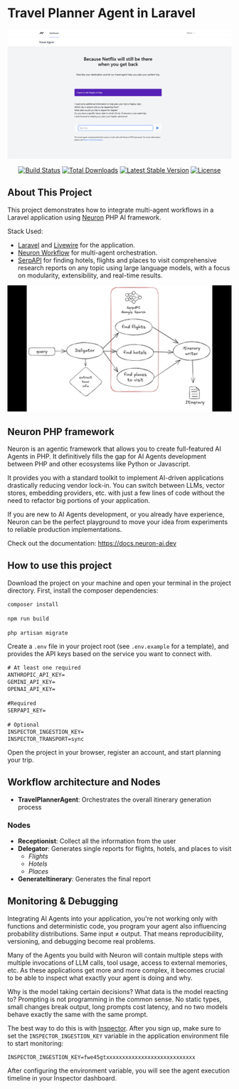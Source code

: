 # Travel Planner Agent in Laravel 

![Neuron Travel Planner Agent](public/images/screen.png)

<p align="center">
<a href="https://github.com/laravel/framework/actions"><img src="https://github.com/laravel/framework/workflows/tests/badge.svg" alt="Build Status"></a>
<a href="https://packagist.org/packages/laravel/framework"><img src="https://img.shields.io/packagist/dt/laravel/framework" alt="Total Downloads"></a>
<a href="https://packagist.org/packages/laravel/framework"><img src="https://img.shields.io/packagist/v/laravel/framework" alt="Latest Stable Version"></a>
<a href="https://packagist.org/packages/laravel/framework"><img src="https://img.shields.io/packagist/l/laravel/framework" alt="License"></a>
</p>

## About This Project

This project demonstrates how to integrate multi-agent workflows in a Laravel application 
using [Neuron](https://docs.neuron-ai.dev) PHP AI framework.

Stack Used:

- [Laravel](https://laravel.com) and [Livewire](https://livewire.laravel.com/) for the application.
- [Neuron Workflow](https://docs.neuron-ai.dev/workflow/getting-started) for multi-agent orchestration.
- [SerpAPI](https://serpapi.com) for finding hotels, flights and places to visit comprehensive research reports on any topic using large language models,
  with a focus on modularity, extensibility, and real-time results.

![](public/images/chart.jpeg)

## Neuron PHP framework
Neuron is an agentic framework that allows you to create full-featured AI Agents in PHP.
It definitively fills the gap for AI Agents development between PHP and other ecosystems like Python or Javascript.

It provides you with a standard toolkit to implement AI-driven applications drastically reducing vendor lock-in.
You can switch between LLMs, vector stores, embedding providers, etc. with just a few lines of code without the
need to refactor big portions of your application.

If you are new to AI Agents development, or you already have experience, Neuron can be the perfect playground
to move your idea from experiments to reliable production implementations.

Check out the documentation: https://docs.neuron-ai.dev

## How to use this project
Download the project on your machine and open your terminal in the project directory. First, install the composer dependencies:

```
composer install

npm run build

php artisan migrate
```

Create a `.env` file in your project root (see `.env.example` for a template), and provides the API keys based on
the service you want to connect with.

```dotenv
# At least one required
ANTHROPIC_API_KEY=
GEMINI_API_KEY=
OPENAI_API_KEY=

#Required
SERPAPI_KEY=

# Optional
INSPECTOR_INGESTION_KEY=
INSPECTOR_TRANSPORT=sync
```

Open the project in your browser, register an account, and start planning your trip.

## Workflow architecture and Nodes

- **TravelPlannerAgent**: Orchestrates the overall itinerary generation process

### Nodes

- **Receptionist**: Collect all the information from the user
- **Delegator**: Generates single reports for flights, hotels, and places to visit
    - *Flights*
    - *Hotels*
    - *Places*
- **GenerateItinerary**: Generates the final report

## Monitoring & Debugging

Integrating AI Agents into your application, you're not working only with functions and deterministic code,
you program your agent also influencing probability distributions. Same input ≠ output.
That means reproducibility, versioning, and debugging become real problems.

Many of the Agents you build with Neuron will contain multiple steps with multiple invocations of LLM calls,
tool usage, access to external memories, etc. As these applications get more and more complex, it becomes crucial
to be able to inspect what exactly your agent is doing and why.

Why is the model taking certain decisions? What data is the model reacting to? Prompting is not programming
in the common sense. No static types, small changes break output, long prompts cost latency,
and no two models behave exactly the same with the same prompt.

The best way to do this is with [Inspector](https://inspector.dev). After you sign up,
make sure to set the `INSPECTOR_INGESTION_KEY` variable in the application environment file to start monitoring:

```dotenv
INSPECTOR_INGESTION_KEY=fwe45gtxxxxxxxxxxxxxxxxxxxxxxxxxxxx
```

After configuring the environment variable, you will see the agent execution timeline in your Inspector dashboard.
